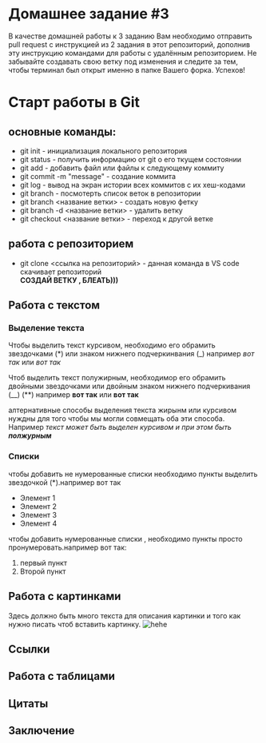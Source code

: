 # Домашнее задание #3

В качестве домашней работы к 3 заданию Вам необходимо отправить pull request с инструкцией из 2 задания в этот репозиторий, дополнив эту инструкцию командами для работы с удалённым репозиторием. Не забывайте создавать свою ветку под изменения и следите за тем, чтобы терминал был открыт именно в папке Вашего форка. Успехов!


# Старт работы в Git



## основные команды:
* git init - инициализация локального репозитория  
* git status - получить информацию от git о его ткущем состоянии  
* git add - добавить файл или файлы к следующему коммиту  
* git commit -m "message" - создание коммита  
* git log - вывод на экран истории всех коммитов с их хеш-кодами   
* git branch  - посмотерть список веток в репозитории  
* git branch <название ветки> - создать новую фетку  
* git branch -d <название ветки> - удалить ветку  
* git checkout <название ветки> - переход к другой ветке  

## работа с репозиторием
* git clone <ссылка на репозиторий>  - данная команда в VS code скачивает репозиторий  
**СОЗДАЙ ВЕТКУ , БЛЕАТЬ)))**


## Работа с текстом
### Выделение текста
Чтобы выделить текст курсивом, необходимо его обрамить звездочками (*) или знаком нижнего подчеркинвания (_) например *вот так* или _вот так_

Чтоб выделить текст полужирным, необходимор его обрамить двойными звездочками или двойным знаком нижнего подчеркивания (__) (**) например **вот так** или __вот так__

алтернативные способы выделения текста жирынм или курсивом нуждны для того чтобы мы могли совмещать оба эти способа. Например _текст может быть выделен курсивом и при этом быть **полжурным**_

### Списки

чтобы добавить не нумерованные списки необходимо пункты выделить звездочкой (*).например вот так
* Элемент 1
* Элемент 2
* Элемент 3
* Элемент 4

чтобы добавить нумерованные списки , необходимо пункты просто пронумеровать.например вот так:
1. первый пункт
2. Второй пункт


## Работа с картинками

Здесь должно быть много текста для описания картинки и того как нужно писать чтоб вставить картинку. 
![hehe](img1.png)



## Ссылки



## Работа с таблицами
 
## Цитаты

## Заключение

